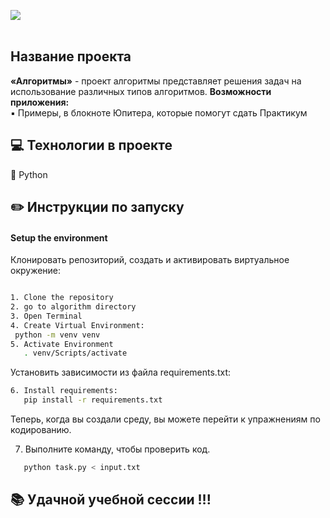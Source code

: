 ![](https://img.shields.io/badge/Python-3.7.5-blue) 
<br><br>
## Название проекта
**«Алгоритмы»** - проект алгоритмы представляет решения задач на использование различных типов алгоритмов.
**Возможности приложения:**<br>
:black_small_square: Примеры, в блокноте Юпитера, которые помогут сдать Практикум<br>
## :computer: Технологии в проекте
:small_blue_diamond: Python <br>
## :pencil2: Инструкции по запуску
#### Setup the environment
Клонировать репозиторий, создать и активировать виртуальное окружение:

```sh

1. Clone the repository
2. go to algorithm directory
3. Open Terminal
4. Create Virtual Environment:
 python -m venv venv
5. Activate Environment
   . venv/Scripts/activate
```
Установить зависимости из файла requirements.txt:
```sh
6. Install requirements:
   pip install -r requirements.txt
```

Теперь, когда вы создали среду, вы можете перейти к упражнениям по кодированию.

7. Выполните команду, чтобы проверить код.
```sh
   python task.py < input.txt
```

## :books: Удачной учебной сессии !!!



